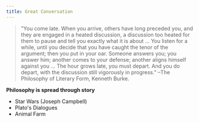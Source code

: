 ```yaml
---
title: Great Conversation
---
```

> "You come late. When you arrive, others have long preceded you, and they are engaged in a heated discussion, a discussion too heated for them to pause and tell you exactly what it is about … You listen for a while, until you decide that you have caught the tenor of the argument; then you put in your oar. Someone answers you; you answer him; another comes to your defense; another aligns himself against you … The hour grows late, you must depart. And you do depart, with the discussion still vigorously in progress." –The Philosophy of Literary Form, Kenneth Burke.


**Philosophy is spread through story**
- Star Wars (Joseph Campbell)
- Plato's Dialogues
- Animal Farm
